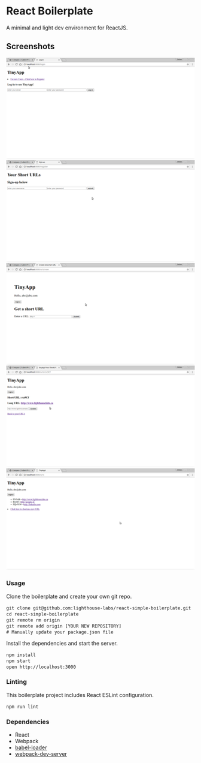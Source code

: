 React Boilerplate
=====================

A minimal and light dev environment for ReactJS.

## Screenshots
![screenshot of Login Page](https://github.com/avleen30/TinyApp/blob/master/Docs/Login.png?raw=true)
![screenshot of registration page](https://github.com/avleen30/TinyApp/blob/master/Docs/register.png?raw=true)
![screenshot for getting a short URL](https://github.com/avleen30/TinyApp/blob/master/Docs/GetaShortURL.png?raw=true)
![screenshot of short URL's](https://github.com/avleen30/TinyApp/blob/master/Docs/shortURL.png?raw=true)
![screenshot of Home Page](https://github.com/avleen30/TinyApp/blob/master/Docs/userHomePage.png?raw=true)

### Usage

Clone the boilerplate and create your own git repo.

```
git clone git@github.com:lighthouse-labs/react-simple-boilerplate.git
cd react-simple-boilerplate
git remote rm origin
git remote add origin [YOUR NEW REPOSITORY]
# Manually update your package.json file
```

Install the dependencies and start the server.

```
npm install
npm start
open http://localhost:3000
```



### Linting

This boilerplate project includes React ESLint configuration.

```
npm run lint
```

### Dependencies

* React
* Webpack
* [babel-loader](https://github.com/babel/babel-loader)
* [webpack-dev-server](https://github.com/webpack/webpack-dev-server)
